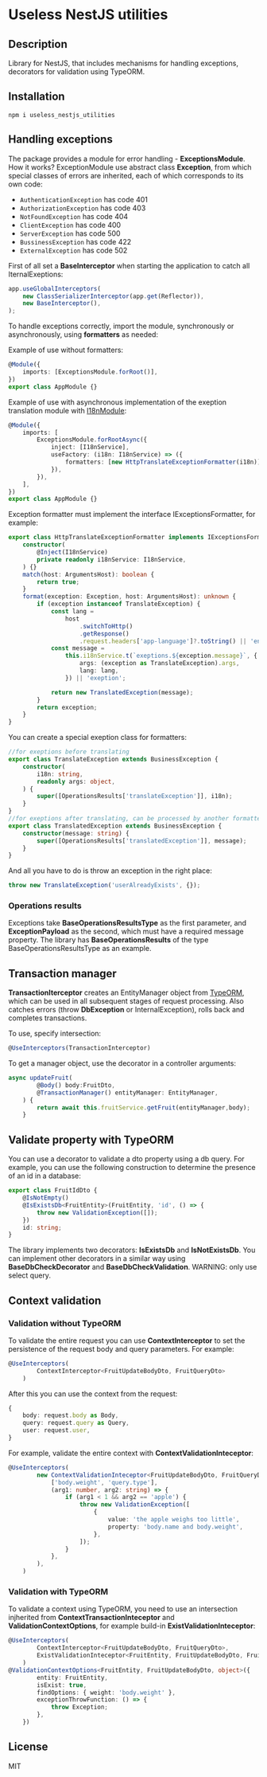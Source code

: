 # Useless NestJS utilities

## Description

Library for NestJS, that includes mechanisms for handling exceptions, decorators for validation using TypeORM.

## Installation

`npm i useless_nestjs_utilities`

## Handling exceptions

The package provides a module for error handling - **ExceptionsModule**. How it works? ExceptionModule use abstract class **Exception**, from which special classes of errors are inherited, each of which corresponds to its own code:

- `AuthenticationException` has code 401
- `AuthorizationException` has code 403
- `NotFoundException` has code 404
- `ClientException` has code 400
- `ServerException` has code 500
- `BussinessException` has code 422
- `ExternalException` has code 502

First of all set a **BaseInterceptor** when starting the application to catch all IternalExeptions:

```typescript
app.useGlobalInterceptors(
	new ClassSerializerInterceptor(app.get(Reflector)),
	new BaseInterceptor(),
);
```

To handle exceptions correctly, import the module, synchronously or asynchronously, using **formatters** as needed:

Example of use without formatters:

```typescript
@Module({
	imports: [ExceptionsModule.forRoot()],
})
export class AppModule {}
```

Example of use with asynchronous implementation of the exeption translation module with [I18nModule](https://www.npmjs.com/package/nestjs-i18n):

```typescript
@Module({
	imports: [
		ExceptionsModule.forRootAsync({
			inject: [I18nService],
			useFactory: (i18n: I18nService) => ({
				formatters: [new HttpTranslateExceptionFormatter(i18n)],
			}),
		}),
	],
})
export class AppModule {}
```

Exception formatter must implement the interface IExceptionsFormatter, for example:

```typescript
export class HttpTranslateExceptionFormatter implements IExceptionsFormatter {
	constructor(
		@Inject(I18nService)
		private readonly i18nService: I18nService,
	) {}
	match(host: ArgumentsHost): boolean {
		return true;
	}
	format(exception: Exception, host: ArgumentsHost): unknown {
		if (exception instanceof TranslateException) {
			const lang =
				host
					.switchToHttp()
					.getResponse()
					.request.headers['app-language']?.toString() || 'en';
			const message =
				this.i18nService.t(`exeptions.${exception.message}`, {
					args: (exception as TranslateException).args,
					lang: lang,
				}) || 'exeption';

			return new TranslatedException(message);
		}
		return exception;
	}
}
```

You can create a special exeption class for formatters:

```typescript
//for exeptions before translating
export class TranslateException extends BusinessException {
	constructor(
		i18n: string,
		readonly args: object,
	) {
		super([OperationsResults['translateException']], i18n);
	}
}
//for exeptions after translating, can be processed by another formatter
export class TranslatedException extends BusinessException {
	constructor(message: string) {
		super([OperationsResults['translatedException']], message);
	}
}
```

And all you have to do is throw an exception in the right place:

```typescript
throw new TranslateException('userAlreadyExists', {});
```

### Operations results

Exceptions take **BaseOperationsResultsType** as the first parameter, and **ExceptionPayload** as the second, which must have a required message property. The library has **BaseOperationsResults** of the type BaseOperationsResultsType as an example.

## Transaction manager

**TransactionIterceptor** creates an EntityManager object from [TypeORM](https://www.npmjs.com/package/typeorm), which can be used in all subsequent stages of request processing. Also catches errors (throw **DbException** or InternalException), rolls back and completes transactions.

To use, specify intersection:

```typescript
@UseInterceptors(TransactionInterceptor)
```

To get a manager object, use the decorator in a controller arguments:

```typescript
async updateFruit(
		@Body() body:FruitDto,
		@TransactionManager() entityManager: EntityManager,
	) {
		return await this.fruitService.getFruit(entityManager,body);
	}
```

## Validate property with TypeORM

You can use a decorator to validate a dto property using a db query. For example, you can use the following construction to determine the presence of an id in a database:

```typescript
export class FruitIdDto {
	@IsNotEmpty()
	@IsExistsDb<FruitEntity>(FruitEntity, 'id', () => {
		throw new ValidationException([]);
	})
	id: string;
}
```

The library implements two decorators: **IsExistsDb** and **IsNotExistsDb**. You can implement other decorators in a similar way using **BaseDbCheckDecorator** and **BaseDbCheckValidation**.
WARNING: only use select query.

## Context validation

### Validation without TypeORM

To validate the entire request you can use **ContextInterceptor** to set the persistence of the request body and query parameters. For example:

```typescript
@UseInterceptors(
		ContextInterceptor<FruitUpdateBodyDto, FruitQueryDto>
	)
```

After this you can use the context from the request:

```typescript
{
    body: request.body as Body,
    query: request.query as Query,
    user: request.user,
}
```

For example, validate the entire context with **ContextValidationInteceptor**:

```typescript
@UseInterceptors(
		new ContextValidationInteceptor<FruitUpdateBodyDto, FruitQueryDto>(
			['body.weight', 'query.type'],
			(arg1: number, arg2: string) => {
				if (arg1 < 1 && arg2 == 'apple') {
					throw new ValidationException([
						{
							value: 'the apple weighs too little',
							property: 'body.name and body.weight',
						},
					]);
				}
			},
		),
	)
```

### Validation with TypeORM

To validate a context using TypeORM, you need to use an intersection injherited from **ContextTransactionInteceptor** and **ValidationContextOptions**, for example build-in **ExistValidationInteceptor**:

```typescript
@UseInterceptors(
		ContextInterceptor<FruitUpdateBodyDto, FruitQueryDto>,
		ExistValidationInteceptor<FruitEntity, FruitUpdateBodyDto, FruitQueryDto>,
	)
@ValidationContextOptions<FruitEntity, FruitUpdateBodyDto, object>({
		entity: FruitEntity,
		isExist: true,
		findOptions: { weight: 'body.weight' },
		exceptionThrowFunction: () => {
			throw Exception;
		},
	})
```

## License

MIT
